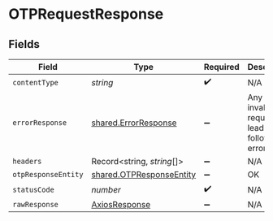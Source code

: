 # OTPRequestResponse


## Fields

| Field                                                                | Type                                                                 | Required                                                             | Description                                                          |
| -------------------------------------------------------------------- | -------------------------------------------------------------------- | -------------------------------------------------------------------- | -------------------------------------------------------------------- |
| `contentType`                                                        | *string*                                                             | :heavy_check_mark:                                                   | N/A                                                                  |
| `errorResponse`                                                      | [shared.ErrorResponse](../../models/shared/errorresponse.md)         | :heavy_minus_sign:                                                   | Any bad or invalid request will lead to following error object       |
| `headers`                                                            | Record<string, *string*[]>                                           | :heavy_minus_sign:                                                   | N/A                                                                  |
| `otpResponseEntity`                                                  | [shared.OTPResponseEntity](../../models/shared/otpresponseentity.md) | :heavy_minus_sign:                                                   | OK                                                                   |
| `statusCode`                                                         | *number*                                                             | :heavy_check_mark:                                                   | N/A                                                                  |
| `rawResponse`                                                        | [AxiosResponse](https://axios-http.com/docs/res_schema)              | :heavy_minus_sign:                                                   | N/A                                                                  |